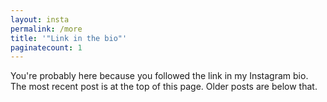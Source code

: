 ```yaml
---
layout: insta
permalink: /more
title: '"Link in the bio"'
paginatecount: 1
---
```

You're probably here because you followed the link in my Instagram bio. The most recent post is at the top of this page. Older posts are below that.